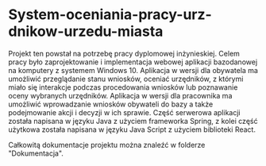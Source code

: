 # System-oceniania-pracy-urz-dnikow-urzedu-miasta

Projekt ten powstał na potrzebę pracy dyplomowej inżynieskiej.
Celem pracy było zaprojektowanie i implementacja webowej aplikacji bazodanowej na komputery z systemem Windows 10. Aplikacja w wersji dla obywatela
ma umożliwić przeglądanie stanu wniosków, oceniać urzędników, z którymi miało
się interakcje podczas procedowania wniosków lub poznawanie oceny wybranych
urzędników. Aplikacja w wersji dla pracownika ma umożliwić wprowadzanie wniosków obywateli do bazy a także podejmowanie akcji i decyzji w ich sprawie. Część
serwerowa aplikacji została napisana w języku Java z użyciem frameworka Spring,
z kolei część użytkowa została napisana w języku Java Script z użyciem biblioteki
React.

Całkowitą dokumentacje projektu można znaleźć w folderze "Dokumentacja".
